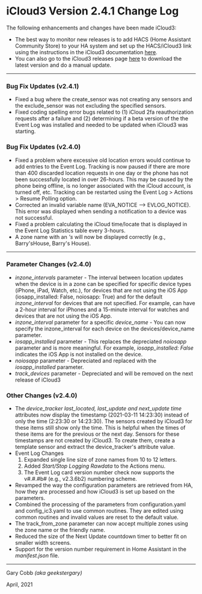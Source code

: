 # iCloud3 Version 2.4.1 Change Log

The following enhancements and changes have been made iCloud3:

* The best way to monitor new releases is to add HACS (Home Assistant Community Store) to your HA system and set up the HACS/iCloud3 link using the instructions in the iCloud3 documentation [here](https://gcobb321.github.io/icloud3/#/chapters/3.3-hacs). 
* You can also go to the iCloud3 releases page [here](https://github.com/gcobb321/icloud3/releases) to download the latest version and do a manual update.

------

### Bug Fix Updates (v2.4.1)

- Fixed a bug where the create_sensor was not creating any sensors and the exclude_sensor was not excluding the specified sensors.
- Fixed coding spelling error bugs related to (1) iCloud 2fa reauthorization requests after a failure and (2) determining if a beta version of the the Event Log was installed and needed to be updated when iCloud3 was starting.

### Bug Fix Updates (v2.4.0)

- Fixed a problem where excessive old location errors would continue to add entries to the Event Log. Tracking is now paused if there are more than 400 discarded location requests in one day or the phone has not been successfully located in over 26-hours. This may be caused by the phone being offline, is no longer associated with the iCloud account, is turned off, etc. Tracking can be restarted using the Event Log > Actions > Resume Polling option.
- Corrected an invalid variable name (EVA_NOTICE --> EVLOG_NOTICE). This error was displayed when sending a notification to a device was not successful.
- Fixed a problem calculating the iCloud time/locate that is displayed in the Event Log Statistics table every 3-hours.
- A zone name with an *'s* will now be displayed correctly (e.g., Barry'sHouse, Barry's House). 

------

### Parameter Changes (v2.4.0)

- *inzone_intervals* parameter - The interval between location updates when the device is in a zone can be specified for specific device types (iPhone, iPad, Watch, etc.), for devices that are not using the iOS App (iosapp_installed: False, noiosapp: True) and for the default *inzone_interval* for devices that are not specified. For example, can have a 2-hour interval for iPhones and a 15-minute interval for watches and devices that are not using the iOS App.   
- *inzone_interval* parameter for a specific *device_name* - You can now specify the inzone_interval for each device on the devices/device_name parameter.
- *iosapp_installed* parameter - This replaces the depreciated *noiosapp* parameter and is more meaningful. 
  For example, *iosapp_installed: False* indicates the iOS App is not installed on the device.
- *noiosapp* parameter - Depreciated and replaced with the *iosapp_installed* parameter.
- *track_devices* parameter -  Depreciated and will be removed on the next release of iCloud3

### Other Changes (v2.4.0)

- The *device_tracker last_located, last_update and next_update time* attributes now display the timestamp (2021-03-11 14:23:30) instead of only the time (2:23:30 or 14:23:30). The sensors created by iCloud3 for these items still show only the time. This is helpful when the times of these items are for the previous or the next day. Sensors for these timestamps are not created by iCloud3. To create them, create a template sensor and extract the device_tracker's attribute value.
- Event Log Changes
  1. Expanded single line size of zone names from 10 to 12 letters.
  2. Added *Start/Stop Logging Rawdata* to the Actions menu.
  3. The Event Log card version number check now supports the v#.#.#b# (e.g., v2.3.6b2) numbering scheme.
- Revamped the way the configuration parameters are retrieved from HA, how they are processed and how iCloud3 is set up based on the parameters.
- Combined the processing of the parameters from configuration.yaml and config_ic3.yaml to use common routines. They are edited using common routines and invalid values are reset to the default value.
- The track_from_zone parameter can now accept multiple zones using the zone name or the friendly name.
- Reduced the size of the Next Update countdown timer to better fit on smaller width screens.
- Support for the version number requirement in Home Assistant in the *manifest.json* file.

------

Gary Cobb *(aka geekstergary)*

April, 2021

